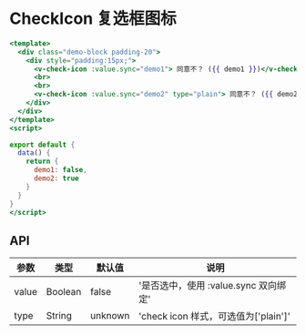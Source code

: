 # CheckIcon 复选框图标


```handlebars
<template>
  <div class="demo-block padding-20">
    <div style="padding:15px;">
      <v-check-icon :value.sync="demo1"> 同意不？ ({{ demo1 }})</v-check-icon>
      <br>
      <br>
      <v-check-icon :value.sync="demo2" type="plain"> 同意不？ ({{ demo2 }})</v-check-icon>
    </div>
  </div>
</template>
<script>

export default {
  data() {
    return {
      demo1: false,
      demo2: true
    }
  }
}
</script>
```


## API

| 参数 | 类型 | 默认值 | 说明 |
| --- | --- | --- | --- |
| value | Boolean | false | '是否选中，使用 :value.sync 双向绑定' | 
| type | String | unknown | 'check icon 样式，可选值为['plain']' | 
